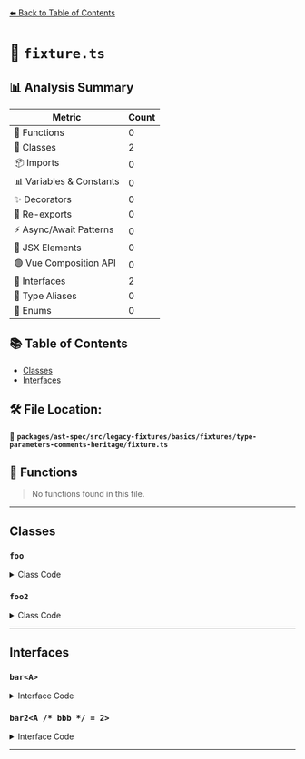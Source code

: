 [⬅️ Back to Table of Contents](../../../../../../../index.md)

# 📄 `fixture.ts`

## 📊 Analysis Summary

| Metric | Count |
|--------|-------|
| 🔧 Functions | 0 |
| 🧱 Classes | 2 |
| 📦 Imports | 0 |
| 📊 Variables & Constants | 0 |
| ✨ Decorators | 0 |
| 🔄 Re-exports | 0 |
| ⚡ Async/Await Patterns | 0 |
| 💠 JSX Elements | 0 |
| 🟢 Vue Composition API | 0 |
| 📐 Interfaces | 2 |
| 📑 Type Aliases | 0 |
| 🎯 Enums | 0 |

## 📚 Table of Contents

- [Classes](#classes)
- [Interfaces](#interfaces)

## 🛠️ File Location:
📂 **`packages/ast-spec/src/legacy-fixtures/basics/fixtures/type-parameters-comments-heritage/fixture.ts`**

## 🔧 Functions

> No functions found in this file.


---

## Classes

### `foo`

<details><summary>Class Code</summary>

```ts
class foo</* aaa */ A /* bbb */> extends bar</* aaa */ A /* bbb */> {}
```
</details>

### `foo2`

<details><summary>Class Code</summary>

```ts
class foo2<
  /* aaa */ A /* bbb */ = 2 /* bbb */,
> extends bar</* aaa */ A /* bbb */> {}
```
</details>


---

## Interfaces

### `bar<A>`

<details><summary>Interface Code</summary>

```ts
interface bar</* aaa */ A /* bbb */> extends bar2</* aaa */ A /* bbb */> {}
```
</details>

### `bar2<A /* bbb */ = 2>`

<details><summary>Interface Code</summary>

```ts
interface bar2</* aaa */ A /* bbb */ = 2 /* bbb */>
  extends bar</* aaa */ A /* bbb */> {}
```
</details>


---